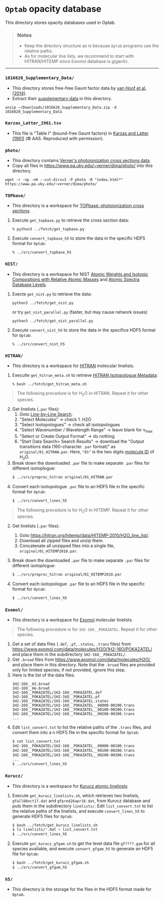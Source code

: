 # **`Optab` opacity database**

This directory stores opacity databases used in Optab.

> ### Notes
> - Keep the directory structure as is because `Optab` programs use the relative paths.
> - As for molecular line lists, we recommend to start with HITRAN/HITEMP since Exomol database is gigantic.

---

### `1016620_Supplementary_Data/`
- This directory stores free-free Gaunt factor data by [van Hoof et al. (2014)](https://academic.oup.com/mnras/article/444/1/420/1016620).
- Extract their [supplementary data](https://academic.oup.com/mnras/article/444/1/420/1016620#supplementary-data) in this directory.
```
unzip ~/Downloads/1016620_Supplementary_Data.zip -d 1016620_Supplementary_Data
```

### `Karzas_Latter_1961.tsv`
- This file is "Table I" (bound-free Gaunt factors) in [Karzas and Latter (1961)](http://articles.adsabs.harvard.edu/pdf/1961ApJS....6..167K) (&copy; AAS. Reproduced with permission).

### `photo/`
- This directory contains [Verner's photoionization cross sections data](https://www.pa.uky.edu/~verner/photo.html).
- Copy all files in https://www.pa.uky.edu/~verner/dima/photo/ into this directory.
```
wget -r -np -nH --cut-dirs=3 -P photo -R "index.html*" https://www.pa.uky.edu/~verner/dima/photo/
```

### `TOPbase/`
- This directory is a workspace for [TOPbase: photoionization cross sections](http://cdsweb.u-strasbg.fr/topbase/xsections.html).
1. Execute `get_topbase.py` to retrieve the cross section data:
   ```
   % python3 ../fetch/get_topbase.py
   ```
2. Execute `convert_topbase_h5` to store the data in the specific HDF5 format for `Optab`:
   ```
   % ../src/convert_topbase_h5
   ```

### `NIST/`
- This directory is a workspace for NIST [Atomic Weights and Isotopic Compositions with Relative Atomic Masses](https://www.nist.gov/pml/atomic-weights-and-isotopic-compositions-relative-atomic-masses) and [Atomic Spectra Database Levels](https://physics.nist.gov/PhysRefData/ASD/levels_form.html).
1. Execte `get_nist.py` to retrieve the data:
   ```
   python3 ../fetch/get_nist.py
   ```
   or try `get_nist_parallel.py` (faster, but may cause network issues)
   ```
   python3 ../fetch/get_nist_parallel.py
   ```
2. Execute `convert_nist_h5` to store the data in the specifice HDF5 format for `Optab`:
   ```
   % ../src/convert_nist_h5
   ```

### `HITRAN/`
- This directory is a workspace for [HITRAN](https://hitran.org/) molecular linelists.
1. Execulte `get_hitran_meta.sh` to retrieve [HITRAN Isotopologue Metadata](https://hitran.org/docs/iso-meta/):
   ```
   % bash ../fetch/get_hitran_meta.sh
   ```
> The following procedure is for H<sub>2</sub>O in HITRAN. Repeat it for other species.
2. Get linelists (`.par` files):
   1. Goto [Line-by-Line Search](https://hitran.org/lbl/).
   2. "Select Molecules" &rarr; check 1. H2O
   3. "Select Isotopologues" &rarr; check all isotopologues
   4. "Select Wavenumber / Wavelength Range" &rarr; leave blank for &nu;<sub>max</sub>
   5. "Select or Create Output Format" &rarr; do nothing
   6. "Start Data Search> Search Results" &rarr; download the "Output transitions data (160-character `.par` format)" as `original/01_HITRAN.par`. Here, `"01"` is the two digits [molecule ID](https://hitran.org/docs/molec-meta/) of H<sub>2</sub>O.
3. Break down the downloaded `.par` file to make separate `.par` files for different isotoplogue:
   ```bash
   $ ../src/preproc_hitran original/01_HITRAN.par
   ```
4. Convert each isotopologue `.par` file to an HDF5 file in the specific format for `Optab`:
   ```bash
   $ ../src/convert_lines_h5
   ```   
> The following procedure is for H<sub>2</sub>O in HITEMP. Repeat it for other species.
2. Get linelists (`.par` files):
   1. Goto https://hitran.org/hitemp/data/HITEMP-2010/H2O_line_list/.
   2. Download all zipped files and unzip them.
   3. Concatenate all unzipped files into a single file, `original/01_HITEMP2010.par`.

3. Break down the downloaded `.par` file to make separate `.par` files for different isotoplogue:
   ```bash
   $ ../src/preproc_hitran original/01_HITEMP2010.par
   ```
4. Convert each isotopologue `.par` file to an HDF5 file in the specific format for `Optab`:
   ```bash
   $ ../src/convert_lines_h5
   ```

### `Exomol/`
- This directory is a workspace for [Exomol](https://www.exomol.com/) molecular linelists. 
> The following procedure is for `1H2-16O__POKAZATEL`. Repeat it for other species.
1. Get a set of data files (`.def`, `.pf`, `.states`, `.trans` files) from https://www.exomol.com/data/molecules/H2O/1H2-16O/POKAZATEL/ and place them in the subdirectory `1H2-16O__POKAZATEL/`.
2. Get `.broad` files from https://www.exomol.com/data/molecules/H2O/, and place them in this directory. Note that the `.broad` files are provided only for limited species; if not provided, ignore this step.
3. Here is the list of the data files:
   ```
   1H2-16O__H2.broad
   1H2-16O__He.broad
   1H2-16O__POKAZATEL/1H2-16O__POKAZATEL.def
   1H2-16O__POKAZATEL/1H2-16O__POKAZATEL.pf
   1H2-16O__POKAZATEL/1H2-16O__POKAZATEL.states
   1H2-16O__POKAZATEL/1H2-16O__POKAZATEL__00000-00100.trans
   1H2-16O__POKAZATEL/1H2-16O__POKAZATEL__00100-00200.trans
   1H2-16O__POKAZATEL/1H2-16O__POKAZATEL__00200-00300.trans
   ...
   ```
4. Edit `list_convert.txt` to list the relative paths of the `.trans` files, and convert them into a n HDF5 file in the specific format for `Optab`:
   ```bash
   $ cat list_convert.txt
   1H2-16O__POKAZATEL/1H2-16O__POKAZATEL__00000-00100.trans
   1H2-16O__POKAZATEL/1H2-16O__POKAZATEL__00100-00200.trans
   1H2-16O__POKAZATEL/1H2-16O__POKAZATEL__00200-00300.trans
   ...
   $ ../src/convert_lines_h5
   ```

### `Kurucz/`
- This directory is a workspace for [Kurucz atomic linelinsts](http://kurucz.harvard.edu/linelists.html)
1. Execute `get_kurucz_linelists.sh`, which retrieves two linelists, `gfall08oct17.dat` and `gfpred26apr18.dat`, from Kurucz database and puts them in the subdirectory `linelists/`. Edit `list_convert.txt` to list the relative paths of the linelists, and execute `convert_lines_h5` to generate HDF5 files for `Optab`:
   ```bash
   $ bash ../fetch/get_kurucz_linelists.sh
   $ ls linelists/*.dat > list_convert.txt
   $ ../src/convert_lines_h5
   ```
2. Execute `get_kurucz_gfgam.sh` to get the level data file `gf????.gam` for all species available, and execute `convert_gfgam_h5` to generate an HDF5 file for `Optab`:
   ```bash
   $ bash ../fetch/get_kurucz_gfgam.sh
   $ ../src/convert_gfgam_h5
   ```

### `h5/`
- This directory is the storage for the files in the HDF5 format made for `Optab`.
